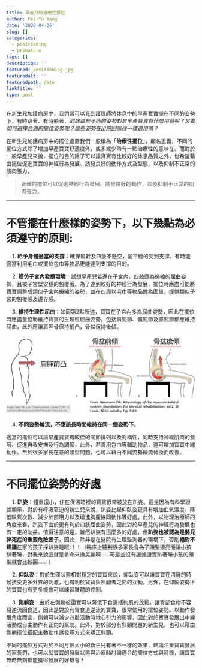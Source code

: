 ```yaml
---
title: 早產兒的治療性擺位
author: Pei-Yu Yang
date: '2020-04-26'
slug: []
categories:
  - positioning
  - premature
tags: []
description: ''
featured: positioning.jpg
featuredalt: ''
featuredpath: date
linktitle: ''
type: post
---
```


  在新生兒加護病房中，我們常可以見到護理師將休息中的早產寶寶擺在不同的姿勢下，有時趴著、有時躺著，*到底這些不同的姿勢對於早產寶寶有什麼用意呢？又要如何選擇合適的擺位姿勢呢？這些姿勢在出院回家後一樣適用嗎？*  

  在新生兒加護病房中的擺位處置我們一般稱為「**治療性擺位**」，顧名思義，不同的擺位方式除了增加早產寶寶舒適度外，或多或少帶有一點治療性的意味在。而對於一般早產兒來說，擺位的目的除了可以讓寶寶有比較好的休息品質之外，也希望藉由擺位促進寶寶的神經行為發展、誘發良好的動作方式及型態，以及抑制不正常的肌肉張力。
  
  > 正確的擺位可以促進神經行為發展、誘發良好的動作，以及抑制不正常的肌肉張力。

---

# 不管擺在什麼樣的姿勢下，以下幾點為必須遵守的原則:

&nbsp;&nbsp;&nbsp; 1.  **給予身體適當的支撐**：確保軀幹及四肢不懸空，能平穩的受到支撐。有時能適當利用毛巾或擺位包巾等物品更能達到支撐的目的。  

&nbsp;&nbsp;&nbsp; 2.	**模仿子宮內發展環境**：試想早產兒若還在子宮內，四肢應為蜷縮的屈曲姿勢，且被子宮壁安穩的包覆著。為了達到較好的神經行為發展，擺位時應盡可能將寶寶調整成類似子宮內蜷縮的姿勢，並在四周以毛巾等物品做為圍巢，提供類似子宮的包覆感及邊界感。 

&nbsp;&nbsp;&nbsp; 3.	**維持生理性屈曲**：如同第2點所述，寶寶在子宮內多為屈曲姿勢，因此在擺位時應盡量協助維持寶寶的生理性屈曲姿勢。包括肩關節、髖關節及膝關節都應維持屈曲，此外應讓肩胛骨保持前凸，骨盆保持後傾。  

![positioning](pic1.jpg)

&nbsp;&nbsp;&nbsp; 4.	**不同姿勢輪流，不應該長時間維持在同一個姿勢下**。 

  適當的擺位可以讓早產寶寶有較佳的關節排列以及對稱性，同時支持神經肌肉的發展、促進自我安撫及行為調節，此外，若善用包巾等輔助物品，還可增加寶寶中線動作。至於很多家長在意的頭型問題，也可以藉由不同姿勢輪流替換而改善。 
 
---

# 不同擺位姿勢的好處  

&nbsp;&nbsp;&nbsp; 1.	**趴姿**：體重還小，住在保溫箱裡的寶寶很常被放在趴姿。這是因為有科學證據顯示，對於有呼吸窘迫的新生兒來說，趴姿比起仰臥姿更具有增加血氧濃度、降低缺氧次數、減少肺部阻力以及增進胸腹協同動作等好處。此外，以物理治療師的角度來看，趴姿下由於更有利於四肢屈曲姿勢，因此對於早產兒的神經行為發展也有一定的助益。值得注意的是，雖然趴姿有這麼多的好處，但**趴姿也被認為是嬰兒猝死症的重要危險因子**，因此，除非是在醫院有生理監測器的環境下，否則**絕對不建議**在家的孩子採趴姿睡眠!！！（~~臨床上聽到很多家長會為了頭型漂亮而讓小孩趴著睡，對我來說這就是拿命來換美麗啊……可是並沒有證據證實趴著睡小孩的頭型就會比較圓……~~ ） 

&nbsp;&nbsp;&nbsp; 2.	**仰臥姿**：對於生理狀態相對穩定的寶寶來說，仰臥姿可以讓寶寶在清醒的時候接受更多外界的刺激，也有利於寶寶與照顧者之間的互動。另外，在仰躺姿勢下的寶寶也有更多機會可以練習肢體的控制。 

&nbsp;&nbsp;&nbsp; 3.	**側躺姿**：由於左側躺被證實可以降低下食道括約肌的放鬆，讓胃部食物不容易逆流回食道，因此是對於有胃食道逆流的寶寶，很常使用的擺位姿勢。以動作發展角度而言，側躺可以減少四肢活動時地心引力的影響，因此對於寶寶發展出中線活動或自主動作有正向的幫助。此外，對於部分有斜頸問題的新生兒，也可以藉由側躺擺位搭配主動動作誘發等方式來矯正斜頸。

不同的擺位方式對於不同月齡大小的新生兒有著不一樣的效果，建議注重寶寶發展的家長們，也可以就寶寶的發展狀態與治療師討論適合的擺位方式與時機，讓寶寶無時無刻都能獲得發展的好機會！


